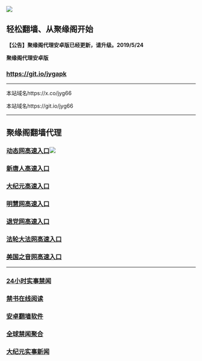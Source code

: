 ![](https://raw.githubusercontent.com/hao369/a/master/j.jpg)



## 轻松翻墙、从聚缘阁开始



**【公告】聚缘阁代理安卓版已经更新，请升级。2019/5/24**

 
**聚缘阁代理安卓版**
### https://git.io/jygapk  

***

本站域名https://x.co/jyg66 

本站域名https://git.io/jyg66



***




## 聚缘阁翻墙代理 




### [动态网高速入口](http://46yuq.cve.contra-bit.com/324232/543)![](https://raw.githubusercontent.com/hao369/a/master/jygdl.gif)





### [新唐人高速入口](http://46yuq.cve.contra-bit.com/324232/5)

### [大纪元高速入口](http://46yuq.cve.contra-bit.com/324232/7)

### [明慧网高速入口](http://46yuq.cve.contra-bit.com/324232/3)

### [退党网高速入口](http://46yuq.cve.contra-bit.com/324232/8)

### [法轮大法网高速入口](http://46yuq.cve.contra-bit.com/324232/15)

### [美国之音网高速入口](http://46yuq.cve.contra-bit.com/324232/18)



***






### [24小时实事禁闻](https://git.io/fj3Go)

### [禁书在线阅读](https://github.com/txyzum203/djy/blob/master/gb/9p.md?flntdtv#1)


### [安卓翻墙软件](https://git.io/afq)

### [全球禁闻聚合](https://github.com/gfw-breaker/banned-news1/blob/master/README.md)

### [大纪元实事新闻](https://git.io/fjmgE)






